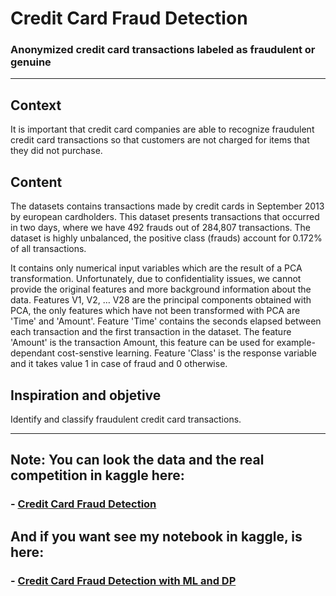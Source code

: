 # Credit Card Fraud Detection
### **Anonymized credit card transactions labeled as fraudulent or genuine**

---

## Context
It is important that credit card companies are able to recognize fraudulent credit card transactions so that customers are not charged for items that they did not purchase.

## Content
The datasets contains transactions made by credit cards in September 2013 by european cardholders.
This dataset presents transactions that occurred in two days, where we have 492 frauds out of 284,807 transactions. The dataset is highly unbalanced, the positive class (frauds) account for 0.172% of all transactions.

It contains only numerical input variables which are the result of a PCA transformation. Unfortunately, due to confidentiality issues, we cannot provide the original features and more background information about the data. Features V1, V2, … V28 are the principal components obtained with PCA, the only features which have not been transformed with PCA are 'Time' and 'Amount'. Feature 'Time' contains the seconds elapsed between each transaction and the first transaction in the dataset. The feature 'Amount' is the transaction Amount, this feature can be used for example-dependant cost-senstive learning. Feature 'Class' is the response variable and it takes value 1 in case of fraud and 0 otherwise.

## Inspiration and objetive
Identify and classify fraudulent credit card transactions.

---

## **Note:** You can look the data and the real competition in kaggle here: 

### - [Credit Card Fraud Detection](https://www.kaggle.com/mlg-ulb/creditcardfraud)

##  And if you want see my notebook in kaggle, is here: 

### - [Credit Card Fraud Detection with ML and DP](https://www.kaggle.com/dataengel/credit-card-fraud-detection-with-ml-and-dp)